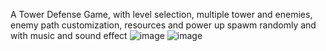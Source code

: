 A Tower Defense Game, with level selection, multiple tower and enemies, enemy path customization, resources and power up spawm randomly and with music and sound effect
![image](https://github.com/user-attachments/assets/ff2a1187-532f-4eab-8b8d-16b6217fe0e3)
![image](https://github.com/user-attachments/assets/6603db0f-693b-4615-b245-83a6cb56730b)

